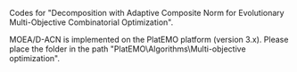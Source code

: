 Codes for "Decomposition with Adaptive Composite Norm for Evolutionary Multi-Objective Combinatorial Optimization".

MOEA/D-ACN is implemented on the PlatEMO platform (version 3.x). Please place the folder in the path "PlatEMO\Algorithms\Multi-objective optimization".
